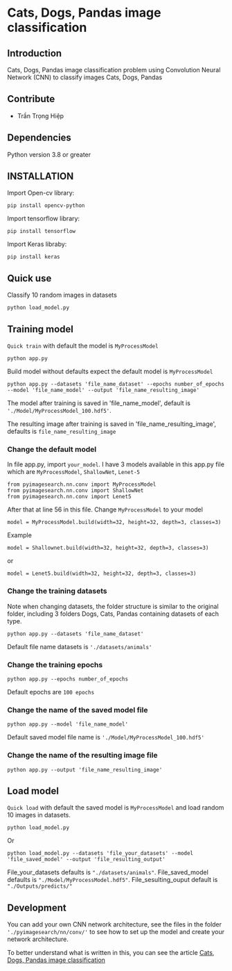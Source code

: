 # Cats, Dogs, Pandas image classification

## Introduction
Cats, Dogs, Pandas image classification problem using Convolution Neural Network (CNN)  to classify images Cats, Dogs, Pandas

## Contribute
+ Trần Trọng Hiệp

## Dependencies
Python version 3.8 or greater

## INSTALLATION
Import Open-cv library:
```
pip install opencv-python
```

Import tensorflow library:
```
pip install tensorflow
```

Import Keras libraby:
```
pip install keras
```

## Quick use
Classify 10 random images in datasets
```
python load_model.py
```

## Training model
 `Quick train` with default the model is `MyProcessModel`
```
python app.py
```
Build model without defaults expect the default model is `MyProcessModel`
```
python app.py --datasets 'file_name_dataset' --epochs number_of_epochs --model 'file_name_model' --output 'file_name_resulting_image'
```
The model after training is saved in 'file_name_model', default is `'./Model/MyProcessModel_100.hdf5'`. 

The resulting image after training is saved in 'file_name_resulting_image', defaults is `file_name_resulting_image`
### Change the default model
In file app.py, import `your_model`. I have 3 models available in this app.py file which are `MyProcessModel`, `ShallowNet`, `Lenet-5`
```
from pyimagesearch.nn.conv import MyProcessModel
from pyimagesearch.nn.conv import ShallowNet
from pyimagesearch.nn.conv import Lenet5
```
After that at line 56 in this file. Change `MyProcessModel` to your model
```
model = MyProcessModel.build(width=32, height=32, depth=3, classes=3)
```
Example
```
model = Shallownet.build(width=32, height=32, depth=3, classes=3)
```
or
```
model = Lenet5.build(width=32, height=32, depth=3, classes=3)
```
### Change the training datasets 
Note when changing datasets, the folder structure is similar to the original folder, including 3 folders Dogs, Cats, Pandas containing datasets of each type. 

```
python app.py --datasets 'file_name_dataset'
```
Default file name datasets is `'./datasets/animals'`
### Change the training epochs
```
python app.py --epochs number_of_epochs
```
Default epochs are `100 epochs`
### Change the name of the saved model file 
```
python app.py --model 'file_name_model'
```
Default saved model file name is `'./Model/MyProcessModel_100.hdf5'`
### Change the name of the resulting image file 
```
python app.py --output 'file_name_resulting_image'
```
## Load model
 `Quick load` with default the saved model is `MyProcessModel` and load random 10 images in datasets.
```
python load_model.py
```
Or 
```
python load_model.py --datasets 'file_your_datasets' --model 'file_saved_model' --output 'file_resulting_output'
```
File_your_datasets defaults is `"./datasets/animals"`. File_saved_model defaults is `"./Model/MyProcessModel.hdf5"`. File_sesulting_ouput default is `"./Outputs/predicts/"`
## Development
You can add your own CNN network architecture, see the files in the folder `'./pyimagesearch/nn/conv/'` to see how to set up the model and create your network architecture.

To better understand what is written in this, you can see the article [Cats, Dogs, Pandas image classification](https://drive.google.com/file/d/1BiXNQtOKSu1ZkayCZKYBlxukVEfNeapI/view?usp=sharing)
